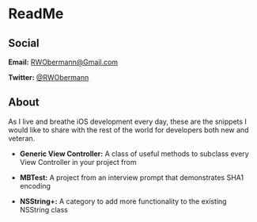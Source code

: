 ReadMe
============

Social
------

**Email:** RWObermann@Gmail.com

**Twitter:** [@RWObermann](http://twitter.com/RWObermann)

About
-----

As I live and breathe iOS development every day, these are the snippets I would like to share with the rest of the world for developers both new and veteran. 

- **Generic View Controller:** A class of useful methods to subclass every View Controller in your project from

- **MBTest:** A project from an interview prompt that demonstrates SHA1 encoding

- **NSString+:** A category to add more functionality to the existing NSString class
